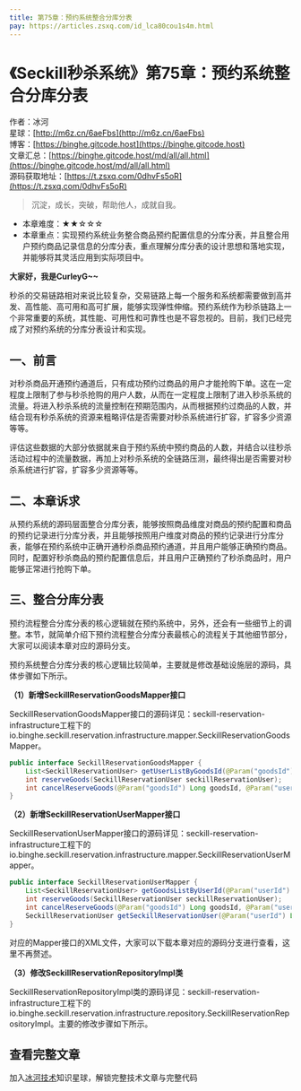 ```yaml
---
title: 第75章：预约系统整合分库分表
pay: https://articles.zsxq.com/id_lca80cou1s4m.html
---
```


# 《Seckill秒杀系统》第75章：预约系统整合分库分表

作者：冰河
<br/>星球：[http://m6z.cn/6aeFbs](http://m6z.cn/6aeFbs)
<br/>博客：[https://binghe.gitcode.host](https://binghe.gitcode.host)
<br/>文章汇总：[https://binghe.gitcode.host/md/all/all.html](https://binghe.gitcode.host/md/all/all.html)
<br/>源码获取地址：[https://t.zsxq.com/0dhvFs5oR](https://t.zsxq.com/0dhvFs5oR)

> 沉淀，成长，突破，帮助他人，成就自我。

* 本章难度：★★☆☆☆
* 本章重点：实现预约系统业务整合商品预约配置信息的分库分表，并且整合用户预约商品记录信息的分库分表，重点理解分库分表的设计思想和落地实现，并能够将其灵活应用到实际项目中。

**大家好，我是CurleyG~~**

秒杀的交易链路相对来说比较复杂，交易链路上每一个服务和系统都需要做到高并发、高性能、高可用和高可扩展，能够实现弹性伸缩。预约系统作为秒杀链路上一个非常重要的系统，其性能、可用性和可靠性也是不容忽视的。目前，我们已经完成了对预约系统的分库分表设计和实现。

## 一、前言

对秒杀商品开通预约通道后，只有成功预约过商品的用户才能抢购下单。这在一定程度上限制了参与秒杀抢购的用户人数，从而在一定程度上限制了进入秒杀系统的流量。将进入秒杀系统的流量控制在预期范围内，从而根据预约过商品的人数，并结合现有秒杀系统的资源来粗略评估是否需要对秒杀系统进行扩容，扩容多少资源等等。

评估这些数据的大部分依据就来自于预约系统中预约商品的人数，并结合以往秒杀活动过程中的流量数据，再加上对秒杀系统的全链路压测，最终得出是否需要对秒杀系统进行扩容，扩容多少资源等等。

## 二、本章诉求

从预约系统的源码层面整合分库分表，能够按照商品维度对商品的预约配置和商品的预约记录进行分库分表，并且能够按照用户维度对商品的预约记录进行分库分表，能够在预约系统中正确开通秒杀商品预约通道，并且用户能够正确预约商品。同时，配置好秒杀商品的预约配置信息后，并且用户正确预约了秒杀商品时，用户能够正常进行抢购下单。

## 三、整合分库分表

预约流程整合分库分表的核心逻辑就在预约系统中，另外，还会有一些细节上的调整。本节，就简单介绍下预约流程整合分库分表最核心的流程关于其他细节部分，大家可以阅读本章对应的源码分支。

预约系统整合分库分表的核心逻辑比较简单，主要就是修改基础设施层的源码，具体步骤如下所示。

**（1）新增SeckillReservationGoodsMapper接口**

SeckillReservationGoodsMapper接口的源码详见：seckill-reservation-infrastructure工程下的io.binghe.seckill.reservation.infrastructure.mapper.SeckillReservationGoodsMapper。

```java
public interface SeckillReservationGoodsMapper {
    List<SeckillReservationUser> getUserListByGoodsId(@Param("goodsId") Long goodsId, @Param("status") Integer status);
    int reserveGoods(SeckillReservationUser seckillReservationUser);
    int cancelReserveGoods(@Param("goodsId") Long goodsId, @Param("userId") Long userId);
}
```

**（2）新增SeckillReservationUserMapper接口**

SeckillReservationUserMapper接口的源码详见：seckill-reservation-infrastructure工程下的io.binghe.seckill.reservation.infrastructure.mapper.SeckillReservationUserMapper。

```java
public interface SeckillReservationUserMapper {
    List<SeckillReservationUser> getGoodsListByUserId(@Param("userId") Long userId, @Param("status") Integer status);
    int reserveGoods(SeckillReservationUser seckillReservationUser);
    int cancelReserveGoods(@Param("goodsId") Long goodsId, @Param("userId") Long userId);
    SeckillReservationUser getSeckillReservationUser(@Param("userId") Long userId, @Param("goodsId") Long goodsId, @Param("status") Integer status);
}
```

对应的Mapper接口的XML文件，大家可以下载本章对应的源码分支进行查看，这里不再赘述。

**（3）修改SeckillReservationRepositoryImpl类**

SeckillReservationRepositoryImpl类的源码详见：seckill-reservation-infrastructure工程下的io.binghe.seckill.reservation.infrastructure.repository.SeckillReservationRepositoryImpl。主要的修改步骤如下所示。

## 查看完整文章

加入[冰河技术](http://m6z.cn/6aeFbs)知识星球，解锁完整技术文章与完整代码
